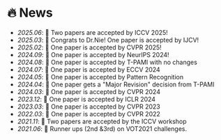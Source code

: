 # 🔥 News
- *2025.06*: 🎉 Two papers are accepted by ICCV 2025! 
- *2025.03*: 🎉 Congrats to Dr.Nie! One paper is accepted by IJCV! 
- *2025.02*: 🎉 One paper is accepted by CVPR 2025!
- *2024.09*: 🎉 One paper is accepted by NeurIPS 2024!
- *2024.08*: 🎉 One paper is accepted by T-PAMI with no changes
- *2024.07*: 🎉 One paper is accepted by ECCV 2024
- *2024.05*: 🎉 One paper is accepted by Pattern Recognition
- *2024.04*: 🎉 One paper gets a "Major Revision" decision from T-PAMI
- *2024.03*: 🎉 One paper is accepted by CVPR 2024
- *2023.12*: 🎉 One paper is accepted by ICLR 2024
- *2023.03*: 🎉 One paper is accepted by CVPR 2023
- *2022.03*: 🎉 One paper is accepted by CVPR 2022
- *2021.11*: 🎉 Two papers are accepted by the ICCV workshop
- *2021.06*: 🎉 Runner ups (2nd &3rd) on VOT2021 challenges. 
